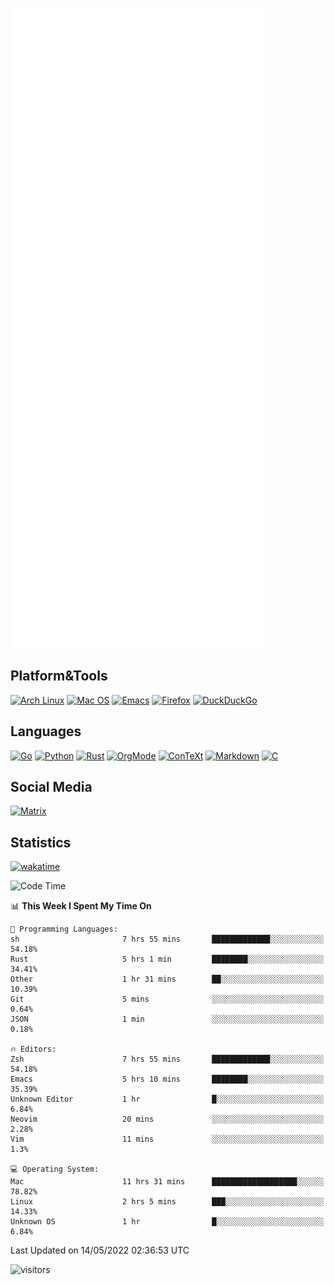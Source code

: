 ![Metrics](https://github.com/SteamedFish/SteamedFish/blob/master/github-metrics.svg)

## Platform&Tools

[![Arch Linux](https://img.shields.io/badge/ArchLinux-1793D1?logo=arch-linux&logoColor=fff&style=flat-square)](https://archlinux.org/)
[![Mac OS](https://img.shields.io/badge/MacOS-000000?style=flat-square&logo=macos&logoColor=F0F0F0)](https://www.apple.com/macos/)
[![Emacs](https://img.shields.io/badge/Emacs-%237F5AB6.svg?&style=flat-square&logo=gnu-emacs&logoColor=white)](https://www.gnu.org/software/emacs/)
[![Firefox](https://img.shields.io/badge/Firefox-FF7139?style=flat-square&logo=Firefox-Browser&logoColor=white)](https://firefox.com/)
[![DuckDuckGo](https://img.shields.io/badge/DuckDuckGo-DE5833?style=flat-square&logo=DuckDuckGo&logoColor=white)](https://duckduckgo.com/)

## Languages

[![Go](https://img.shields.io/badge/Golang-%2300ADD8.svg?style=flat-square&logo=go&logoColor=white)](https://golang.org/)
[![Python](https://img.shields.io/badge/Python-3670A0?style=flat-square&logo=python&logoColor=ffdd54)](https://www.python.org/)
[![Rust](https://img.shields.io/badge/Rust-%23000000.svg?style=flat-square&logo=rust&logoColor=white)](https://www.rust-lang.org/)
[![OrgMode](https://img.shields.io/badge/OrgMode-%23000000.svg?style=flat-square&logo=org&logoColor=white)](https://orgmode.org/)
[![ConTeXt](https://img.shields.io/badge/ConTeXt-%23008080.svg?style=flat-square&logo=latex&logoColor=white)](https://contextgarden.net/)
[![Markdown](https://img.shields.io/badge/MarkDown-%23000000.svg?style=flat-square&logo=markdown&logoColor=white)](https://daringfireball.net/projects/markdown/)
[![C](https://img.shields.io/badge/C-%2300599C.svg?style=flat-square&logo=c&logoColor=white)](https://www.iso.org/standard/74528.html)

## Social Media

[![Matrix](https://img.shields.io/badge/SteamedFish-2CA5E0?style=social&logo=matrix&logoColor=black)](https://matrix.to/#/@i:steamedfish.org)

## Statistics
[![wakatime](https://wakatime.com/badge/user/168280d6-fcf2-4b4f-ad3a-dc4612f35b38.svg)](https://wakatime.com/@168280d6-fcf2-4b4f-ad3a-dc4612f35b38)

<!--START_SECTION:waka-->
![Code Time](http://img.shields.io/badge/Code%20Time-1%2C809%20hrs%2046%20mins-blue)

📊 **This Week I Spent My Time On** 

```text
💬 Programming Languages: 
sh                       7 hrs 55 mins       █████████████░░░░░░░░░░░░   54.18% 
Rust                     5 hrs 1 min         ████████░░░░░░░░░░░░░░░░░   34.41% 
Other                    1 hr 31 mins        ██░░░░░░░░░░░░░░░░░░░░░░░   10.39% 
Git                      5 mins              ░░░░░░░░░░░░░░░░░░░░░░░░░   0.64% 
JSON                     1 min               ░░░░░░░░░░░░░░░░░░░░░░░░░   0.18%

🔥 Editors: 
Zsh                      7 hrs 55 mins       █████████████░░░░░░░░░░░░   54.18% 
Emacs                    5 hrs 10 mins       ████████░░░░░░░░░░░░░░░░░   35.39% 
Unknown Editor           1 hr                █░░░░░░░░░░░░░░░░░░░░░░░░   6.84% 
Neovim                   20 mins             ░░░░░░░░░░░░░░░░░░░░░░░░░   2.28% 
Vim                      11 mins             ░░░░░░░░░░░░░░░░░░░░░░░░░   1.3%

💻 Operating System: 
Mac                      11 hrs 31 mins      ███████████████████░░░░░░   78.82% 
Linux                    2 hrs 5 mins        ███░░░░░░░░░░░░░░░░░░░░░░   14.33% 
Unknown OS               1 hr                █░░░░░░░░░░░░░░░░░░░░░░░░   6.84%

```


 Last Updated on 14/05/2022 02:36:53 UTC
<!--END_SECTION:waka-->

![visitors](https://visitor-badge.laobi.icu/badge?page_id=SteamedFish.SteamedFish)
